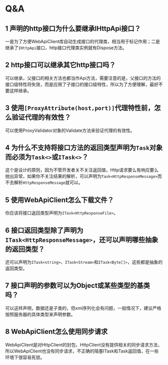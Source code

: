 ﻿# Q&A

## 1 声明的http接口为什么要继承IHttpApi接口？

一是为了方便WebApiClient库自动生成接口的代理类，相当用于标记作用；二是继承了`IHttpApi`接口，http接口代理类实例就有Dispose方法。

## 2 http接口可以继承其它http接口吗？

可以继承，父接口的相关方法也都当作Api方法，需要注意的是，父接口的方法的接口级特性将失效，而是应用了子接口的接口级特性，所以为了方便理解，最好不要这样继承。

## 3 使用`[ProxyAttribute(host,port)]`代理特性前，怎么验证代理的有效性？

可以使用ProxyValidator对象的Validate方法来验证代理的有效性。

## 4 为什么不支持将接口方法的返回类型声明为`Task`对象而必须为`Task<>`或`ITask<>`？

这个是设计的原则，因为不管开发者关不关注返回值，Http请求要么有响应要么抛出异常，如果你不关注结果的解析，可以声明为`Task<HttpResponseMessage>`而不去解析`HttpResponseMessage`就可以。

## 5 使用WebApiClient怎么下载文件？

你应该将接口返回类型声明为`ITask<HttpResponseFile>`。

## 6 接口返回类型除了声明为`ITask<HttpResponseMessage>`，还可以声明哪些抽象的返回类型？

还可以声明为`ITask<string>`、`ITask<Stream>`和`ITask<Byte[]>`，这些都是抽象的返回类型。

## 7 接口声明的参数可以为Object或某些类型的基类吗？

可以这样声明，数据还是子类的，但xml序列化会有问题，一般情况下，建议严格按照服务器的具体类型来声明参数。

## 8 WebApiClient怎么使用同步请求

WebApiClient是对HttpClient的封包，HttpClient没有提供相关的同步请求方法，所以WebApiClient也没有同步请求，不正确的阻塞ITask和Task返回值，在一些环境下很容易死锁。
